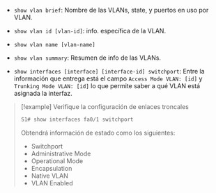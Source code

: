 
- `show vlan brief`: Nombre de las VLANs, state, y puertos en uso por VLAN.
- `show vlan id [vlan-id]`: info. específica de la VLAN.
- `show vlan name [vlan-name]`
- `show vlan summary`: Resumen de info de las VLANs.

- `show interfaces [interface] [interface-id] switchport`: Entre la información que entrega está el campo `Access Mode VLAN: [id]` y `Trunking Mode VLAN: [id]` lo que permite saber a qué VLAN está asignada la interfaz.

> [!example] Verifique la configuración de enlaces troncales
> ```bash
> S1# show interfaces fa0/1 switchport
> ```
> Obtendrá información de estado como los siguientes:
> - Switchport
> - Administrative Mode
> - Operational Mode
> - Encapsulation
> - Native VLAN
> - VLAN Enabled

